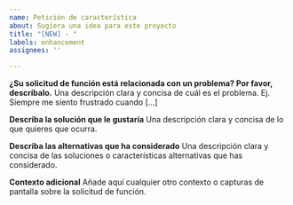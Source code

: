 ```yaml
---
name: Petición de característica
about: Sugiera una idea para este proyecto
title: "[NEW] - "
labels: enhancement
assignees: ''

---
```


**¿Su solicitud de función está relacionada con un problema? Por favor, descríbalo.**
Una descripción clara y concisa de cuál es el problema. Ej. Siempre me siento frustrado cuando [...]

**Describa la solución que le gustaría**
Una descripción clara y concisa de lo que quieres que ocurra.

**Describa las alternativas que ha considerado**
Una descripción clara y concisa de las soluciones o características alternativas que has considerado.

**Contexto adicional**
Añade aquí cualquier otro contexto o capturas de pantalla sobre la solicitud de función.
